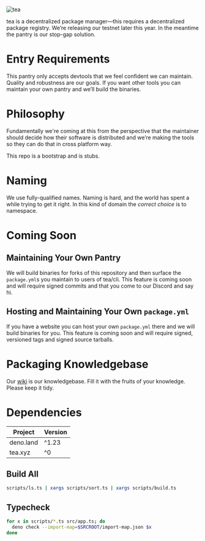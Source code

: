 ![tea](https://tea.xyz/banner.png)

tea is a decentralized package manager—this requires a decentralized package
registry. We’re releasing our testnet later this year. In the meantime the
pantry is our stop-gap solution.

# Entry Requirements

This pantry only accepts devtools that we feel confident we can maintain.
Quality and robustness are our goals. If you want other tools you can maintain
your own pantry and we’ll build the binaries.

# Philosophy

Fundamentally we're coming at this from the perspective that the maintainer
should decide how their software is distributed and we’re making the tools so
they can do that in cross platform way.

This repo is a bootstrap and is stubs.

# Naming

We use fully-qualified names. Naming is hard, and the world has spent a while
trying to get it right. In this kind of domain the *correct choice* is
to namespace.

# Coming Soon

## Maintaining Your Own Pantry

We will build binaries for forks of this repository and then surface the
`package.yml`s you maintain to users of tea/cli. This feature is coming
soon and will require signed commits and that you come to our Discord and say
hi.

## Hosting and Maintaining Your Own `package.yml`

If you have a website you can host your own `package.yml` there and we will
build binaries for you. This feature is coming soon and will require
signed, versioned tags and signed source tarballs.

# Packaging Knowledgebase

Our [wiki](/wiki) is our knowledgebase. Fill it with the fruits of your
knowledge. Please keep it tidy.

# Dependencies

|   Project   | Version |
|-------------|---------|
| deno.land   | ^1.23   |
| tea.xyz     | ^0      |

## Build All

```sh
scripts/ls.ts | xargs scripts/sort.ts | xargs scripts/build.ts
```

## Typecheck

```sh
for x in scripts/*.ts src/app.ts; do
  deno check --import-map=$SRCROOT/import-map.json $x
done
```
